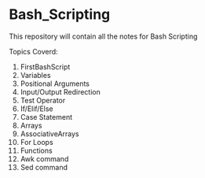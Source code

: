# Bash_Scripting
This repository will contain all the notes for Bash Scripting

Topics Coverd:

1. FirstBashScript
2. Variables
3. Positional Arguments 
4. Input/Output Redirection
5. Test Operator 
6. If/Elif/Else
7. Case Statement 
8. Arrays
9. AssociativeArrays
10. For Loops
11. Functions
12. Awk command
13. Sed command
